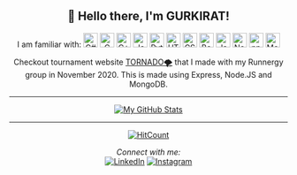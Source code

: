 <div align="center">
<h2> 👋 Hello there, I'm GURKIRAT!</h2>
</div>

<div align="center">
I am familiar with:
 
<img alt="C#" width="26px" src="https://img.icons8.com/color/48/000000/c-sharp-logo.png"/>
<img alt="C" width="26px" src="https://img.icons8.com/color/48/000000/c-programming.png"/>
<img alt="C++" width="26px" src="https://img.icons8.com/color/48/000000/c-plus-plus-logo.png"/>
<img alt="Java" width="26px" src="https://img.icons8.com/color/240/000000/java-coffee-cup-logo.png">
<img alt="Python" width="26px" src="https://img.icons8.com/color/240/000000/python.png">
<img alt="HTML5" width="26px" src="https://img.icons8.com/color/48/000000/html-5.png"/>
<img alt="CSS3" width="26px" src="https://img.icons8.com/color/48/000000/css3.png"/>
<img alt="Bootstrap" width="26px" src="https://img.icons8.com/color/32/000000/bootstrap.png"/>
<img alt="JavaScript" width="26px" src="https://img.icons8.com/color/48/000000/javascript.png"/>
<img alt="Nodejs" width="26px" src="https://img.icons8.com/color/48/000000/nodejs.png"/>
<img alt="npm" width="26px" src="https://img.icons8.com/color/48/000000/npm.png"/>
<img alt="MongoDB" width="26px" src="https://img.icons8.com/color/48/000000/mongodb.png"/>

 Checkout tournament website 
<a href="https://tornado-runnergy.herokuapp.com/" target="_blank">TORNADO🌪️</a>
 that I made with my Runnergy group in November 2020. This is made using Express, Node.JS and MongoDB.
 
---


<!--<img align="center" src="https://github-readme-stats.vercel.app/api/<CARD_TYPE>/?username=khaira777&theme=<THEME_NAME>" />-->

[![My GitHub Stats](https://github-readme-stats.vercel.app/api/?username=khaira777&count_private=true&theme=tokyonight&showicons=true)]()<br>
<!--[![My GitHub Language Stats](https://github-readme-stats.vercel.app/api/top-langs/?username=khaira777&langs_count=5&theme=tokyonight)]()-->


---
[![HitCount](http://hits.dwyl.com/khaira777/khaira777.svg)](http://hits.dwyl.com/khaira777/khaira777)

<i>Connect with me:</i><br>
<a href="https://www.linkedin.com/in/gurkirat-khaira" target="_blank"><img src="https://img.shields.io/badge/LinkedIn-%230077B5.svg?&style=flat-square&logo=linkedin&logoColor=white" alt="LinkedIn"></a>
<a href="https://www.instagram.com/gurkirat_khaira/" target="_blank"><img src="https://img.shields.io/badge/Instagram-%23E4405F.svg?&style=flat-square&logo=instagram&logoColor=white" alt="Instagram"></a>

</div>

<!--
**khaira777/khaira777** is a ✨ _special_ ✨ repository because its `README.md` (this file) appears on your GitHub profile.

Here are some ideas to get you started:

- 🔭 I’m currently working on ...
- 🌱 I’m currently learning ...
- 👯 I’m looking to collaborate on ...
- 🤔 I’m looking for help with ...
- 💬 Ask me about ...
- 📫 How to reach me: ...
- 😄 Pronouns: ...
- ⚡ Fun fact: ...
-->

